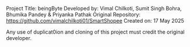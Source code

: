 Project Title: beingByte
Developed by: Vimal Chilkoti, Sumit Singh Bohra, Bhumika Pandey & Priyanka Pathak
Original Repository: https://github.com/vimalchilkoti01/SmartShopee
Created on: 17 May 2025

Any use of duplicat0ion and cloning of this project must credit the original developer.
